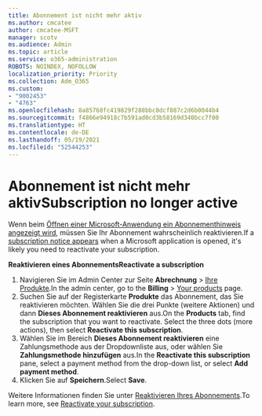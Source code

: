 ```yaml
---
title: Abonnement ist nicht mehr aktiv
ms.author: cmcatee
author: cmcatee-MSFT
manager: scotv
ms.audience: Admin
ms.topic: article
ms.service: o365-administration
ROBOTS: NOINDEX, NOFOLLOW
localization_priority: Priority
ms.collection: Adm_O365
ms.custom:
- "9002453"
- "4763"
ms.openlocfilehash: 8a85768fc419829f288bbc8dcf887c2d6b0044b4
ms.sourcegitcommit: f4866e94918c7b591ad0cd3b58169d340bcc7f00
ms.translationtype: HT
ms.contentlocale: de-DE
ms.lasthandoff: 05/19/2021
ms.locfileid: "52544253"
---
```

# <a name="subscription-no-longer-active"></a><span data-ttu-id="01f3a-102">Abonnement ist nicht mehr aktiv</span><span class="sxs-lookup"><span data-stu-id="01f3a-102">Subscription no longer active</span></span>

<span data-ttu-id="01f3a-103">Wenn beim [Öffnen einer Microsoft-Anwendung ein Abonnementhinweis angezeigt wird](https://support.microsoft.com/office/a-subscription-notice-appears-when-i-open-a-microsoft-365-application-4cabe32c-f594-4c0e-9191-3d3ade10cceb), müssen Sie Ihr Abonnement wahrscheinlich reaktivieren.</span><span class="sxs-lookup"><span data-stu-id="01f3a-103">If a [subscription notice appears](https://support.microsoft.com/office/a-subscription-notice-appears-when-i-open-a-microsoft-365-application-4cabe32c-f594-4c0e-9191-3d3ade10cceb) when a Microsoft application is opened, it's likely you need to reactivate your subscription.</span></span>

<span data-ttu-id="01f3a-104">**Reaktivieren eines Abonnements**</span><span class="sxs-lookup"><span data-stu-id="01f3a-104">**Reactivate a subscription**</span></span>

1. <span data-ttu-id="01f3a-105">Navigieren Sie im Admin Center zur Seite **Abrechnung** > [Ihre Produkte](https://go.microsoft.com/fwlink/p/?linkid=842054).</span><span class="sxs-lookup"><span data-stu-id="01f3a-105">In the admin center, go to the **Billing** > [Your products](https://go.microsoft.com/fwlink/p/?linkid=842054) page.</span></span>
2. <span data-ttu-id="01f3a-p101">Suchen Sie auf der Registerkarte **Produkte** das Abonnement, das Sie reaktivieren möchten. Wählen Sie die drei Punkte (weitere Aktionen) und dann **Dieses Abonnement reaktivieren** aus.</span><span class="sxs-lookup"><span data-stu-id="01f3a-p101">On the **Products** tab, find the subscription that you want to reactivate. Select the three dots (more actions), then select **Reactivate this subscription**.</span></span>
3. <span data-ttu-id="01f3a-108">Wählen Sie im Bereich **Dieses Abonnement reaktivieren** eine Zahlungsmethode aus der Dropdownliste aus, oder wählen Sie **Zahlungsmethode hinzufügen** aus.</span><span class="sxs-lookup"><span data-stu-id="01f3a-108">In the **Reactivate this subscription** pane, select a payment method from the drop-down list, or select **Add payment method**.</span></span>
4. <span data-ttu-id="01f3a-109">Klicken Sie auf **Speichern**.</span><span class="sxs-lookup"><span data-stu-id="01f3a-109">Select **Save**.</span></span>

<span data-ttu-id="01f3a-110">Weitere Informationen finden Sie unter [Reaktivieren Ihres Abonnements](/microsoft-365/commerce/subscriptions/reactivate-your-subscription).</span><span class="sxs-lookup"><span data-stu-id="01f3a-110">To learn more, see [Reactivate your subscription](/microsoft-365/commerce/subscriptions/reactivate-your-subscription).</span></span>